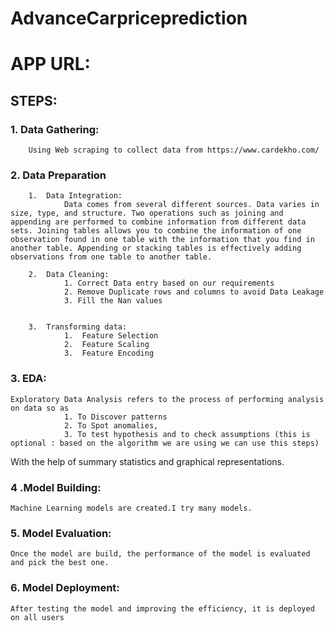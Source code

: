 # AdvanceCarpriceprediction

# APP URL:
## STEPS:
### 1.	Data Gathering:
        Using Web scraping to collect data from https://www.cardekho.com/
### 2.	Data Preparation
        1.	Data Integration:
                Data comes from several different sources. Data varies in size, type, and structure. Two operations such as joining and appending are performed to combine information from different data sets. Joining tables allows you to combine the information of one observation found in one table with the information that you find in another table. Appending or stacking tables is effectively adding observations from one table to another table.

        2.	Data Cleaning:
                1. Correct Data entry based on our requirements
                2. Remove Duplicate rows and columns to avoid Data Leakage
                3. Fill the Nan values


        3.	Transforming data:
                1.	Feature Selection
                2.	Feature Scaling
                3.	Feature Encoding
### 3. EDA:
    Exploratory Data Analysis refers to the process of performing analysis on data so as 
                1. To Discover patterns
                2. To Spot anomalies, 
                3. To test hypothesis and to check assumptions (this is optional : based on the algorithm we are using we can use this steps)
With the help of summary statistics and graphical representations.
### 4 .Model Building:
    Machine Learning models are created.I try many models.
### 5. Model Evaluation: 
    Once the model are build, the performance of the model is evaluated and pick the best one.
### 6. Model Deployment:
    After testing the model and improving the efficiency, it is deployed on all users
